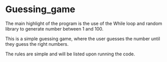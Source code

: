 # Guessing_game

The main highlight of the program is the use of the While loop and random library to generate number between 1 and 100.

This is a simple guessing game, where the user guesses the number until they guess the right numbers. 

The rules are simple and will be listed upon running the code. 

